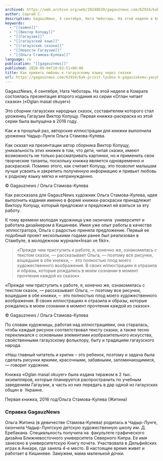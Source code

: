```yaml
---
archived: https://web.archive.org/web/20240630/gagauznews.com/62924/kak-privit-lyubov-k-gagauzskomu-yazyku-cherez-skazki.html
author: Сергей С.
description: GagauzNews, 4 сентября, Ната Чеботарь. На этой неделе в Комрате состоялась презентация второго издания из серии «Оглан читает сказки» («Oglan masal okuyer») Это сборник гагаузских народных сказок, составителем которого стал уроженец Гагаузии Виктор Копущу. Первая книжка-раскраска из этой серии была выпущена в 2016 году. Как и в прошлый раз, авторские иллюстрации для книжки выполнила уроженка Чадыр-Лунги Ольга Стамова-Кулева. Как сказал на презентации автор сборника Виктор Копущу, уникальность этих книжек в том, что дети, читая сказки, имеют возможность не только рассматривать картинки, но и применить свои творческие таланты, поскольку книжка является одновременно и раскраской. Помимо этого, как считает Копущу, это позволит […]
keywords:
  - "[[важно]]"
  - "[[Виктор Копущу]]"
  - "[[Гагаузия]]"
  - "[[гагаузский язык]]"
  - "[[гагаузскик сказки]]"
  - "[[Новости Гагаузии]]"
  - "[[Ольга Стамова-Кулева]]"
language: ru
publication: "[[gagauznews]]"
published: 2020-09-04T10:03:51+00:00
title: Как привить любовь к гагаузскому языку через сказки
url: https://gagauznews.com/62924/kak-privit-lyubov-k-gagauzskomu-yazyku-cherez-skazki.html
---
```


GagauzNews, 4 сентября, Ната Чеботарь. На этой неделе в Комрате состоялась презентация второго издания из серии «Оглан читает сказки» («Oglan masal okuyer»)

Это сборник гагаузских народных сказок, составителем которого стал уроженец Гагаузии Виктор Копущу. Первая книжка-раскраска из этой серии была выпущена в 2016 году.

Как и в прошлый раз, авторские иллюстрации для книжки выполнила уроженка Чадыр-Лунги Ольга Стамова-Кулева.

Как сказал на презентации автор сборника Виктор Копущу, уникальность этих книжек в том, что дети, читая сказки, имеют возможность не только рассматривать картинки, но и применить свои творческие таланты, поскольку книжка является одновременно и раскраской. Помимо этого, как считает Копущу, это позволит малышам лучше усвоить и закрепить полученную информацию и привьет любовь к родному языку мягко и непринужденно.

© Gagauznews / Ольга Стамова-Кулева

Как рассказала для GagauzNews художник Ольга Стамова-Кулева, идея выполнить издания именно в форме книжки-раскраски принадлежит Виктору Копущу, который предложил и предложил ей взяться за эту работу.

К тому времени молодая художница уже окончила  университет и работала дизайнером в Кишиневе. Имея уже опыт работы в качестве  иллюстратора, Ольга с радостью приняла предложение. Первый ее подобный проект несколькими годами ранее был реализован в Стамбуле, в молодежном журнале«İnsan ve fikir».

> «Прежде чем приступить к работе, я, конечно же, ознакомилась с текстом сказок, — рассказывает Ольга, — поэтому все рисунки, вошедшие в обе книжки, –  это полностью плод моего художественного воображения. В своих иллюстрациях я отразила и образы, которые рождались в моем сознании в момент прочтения каждой из сказок».

«Прежде чем приступить к работе, я, конечно же, ознакомилась с текстом сказок, — рассказывает Ольга, — поэтому все рисунки, вошедшие в обе книжки, –  это полностью плод моего художественного воображения. В своих иллюстрациях я отразила и образы, которые рождались в моем сознании в момент прочтения каждой из сказок».

© Gagauznews / Ольга Стамова-Кулева

По словам художницы, работая над иллюстрациями, она старалась, чтобы каждый рисунок соответствовал тексту сказки, а также тесно перекликался с основными элементами изобразительного искусства, свойственными гагаузскому фольклору, быту и традициям гагаузского народа.

«Наш главный читатель и критик – это ребенок, поэтому и задача была сделать рисунки яркими, красочными, забавными, запоминающимися, — говорит художник.

Книжка «Oglan masal okuyer» была издана тиражом в 2 тыс. экземпляров, которые планируется распространить по учебным заведениям Гагаузии, а часть из них передать в дар одной из гагаузских общин в  Украине.

Первая книжка, 2016 год/Ольга Стамова-Кулева (Житина)

### Справка GagauzNews

Ольга Житина (в девичестве Стамова-Кулева) родилась в Чадыр-Лунге, окончила Чадыр-Лунгскую детскую художественную школу им. Д. Еребакана. Специальность получила на  факультете графического дизайна Ближневосточного университета Северного Кипра. Ее имя занесено в университетскую Книгу почета. Участвовала в Дельфийских играх в Анкаре, где заняла 4-е место. В настоящее время живет и работает в Кишиневе. Замужем, мама маленькой дочки.